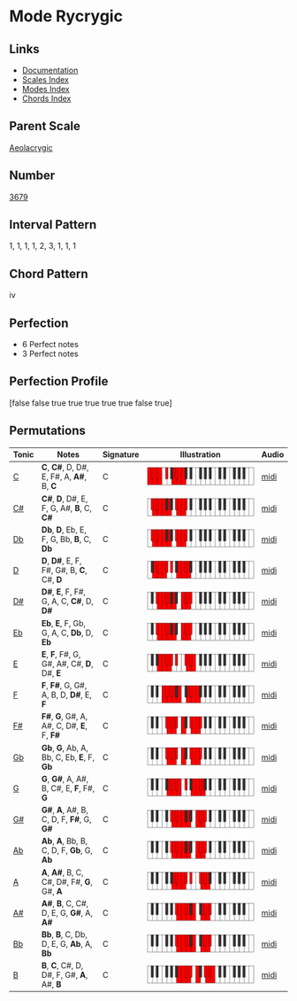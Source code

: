 # Mode Rycrygic

## Links

- [Documentation](README.md)
- [Scales Index](Scales.md)
- [Modes Index](Modes.md)
- [Chords Index](Chords.md)

## Parent Scale

[Aeolacrygic](ScaleAeolacrygic.md)

## Number

[3679](https://ianring.com/musictheory/scales/3679)

## Interval Pattern

1, 1, 1, 1, 2, 3, 1, 1, 1

## Chord Pattern

iv

## Perfection

- 6 Perfect notes
- 3 Perfect notes

## Perfection Profile

[false false true true true true true false true]

## Permutations

| Tonic | Notes | Signature | Illustration | Audio |
|-------|-------|-----------|--------------|-------|
| [C](ModeCNaturalRycrygic.md) | **C**, **C#**, D, D#, E, F#, A, **A#**, B, **C** | C | ![CNaturalRycrygic](ModeCNaturalRycrygic.png) | [midi](https://github.com/edipermadi/music/blob/main/docs/ModeCNaturalRycrygic.mid?raw=true) |
| [C#](ModeCSharpRycrygic.md) | **C#**, **D**, D#, E, F, G, A#, **B**, C, **C#** | C | ![CSharpRycrygic](ModeCSharpRycrygic.png) | [midi](https://github.com/edipermadi/music/blob/main/docs/ModeCSharpRycrygic.mid?raw=true) |
| [Db](ModeDFlatRycrygic.md) | **Db**, **D**, Eb, E, F, G, Bb, **B**, C, **Db** | C | ![DFlatRycrygic](ModeDFlatRycrygic.png) | [midi](https://github.com/edipermadi/music/blob/main/docs/ModeDFlatRycrygic.mid?raw=true) |
| [D](ModeDNaturalRycrygic.md) | **D**, **D#**, E, F, F#, G#, B, **C**, C#, **D** | C | ![DNaturalRycrygic](ModeDNaturalRycrygic.png) | [midi](https://github.com/edipermadi/music/blob/main/docs/ModeDNaturalRycrygic.mid?raw=true) |
| [D#](ModeDSharpRycrygic.md) | **D#**, **E**, F, F#, G, A, C, **C#**, D, **D#** | C | ![DSharpRycrygic](ModeDSharpRycrygic.png) | [midi](https://github.com/edipermadi/music/blob/main/docs/ModeDSharpRycrygic.mid?raw=true) |
| [Eb](ModeEFlatRycrygic.md) | **Eb**, **E**, F, Gb, G, A, C, **Db**, D, **Eb** | C | ![EFlatRycrygic](ModeEFlatRycrygic.png) | [midi](https://github.com/edipermadi/music/blob/main/docs/ModeEFlatRycrygic.mid?raw=true) |
| [E](ModeENaturalRycrygic.md) | **E**, **F**, F#, G, G#, A#, C#, **D**, D#, **E** | C | ![ENaturalRycrygic](ModeENaturalRycrygic.png) | [midi](https://github.com/edipermadi/music/blob/main/docs/ModeENaturalRycrygic.mid?raw=true) |
| [F](ModeFNaturalRycrygic.md) | **F**, **F#**, G, G#, A, B, D, **D#**, E, **F** | C | ![FNaturalRycrygic](ModeFNaturalRycrygic.png) | [midi](https://github.com/edipermadi/music/blob/main/docs/ModeFNaturalRycrygic.mid?raw=true) |
| [F#](ModeFSharpRycrygic.md) | **F#**, **G**, G#, A, A#, C, D#, **E**, F, **F#** | C | ![FSharpRycrygic](ModeFSharpRycrygic.png) | [midi](https://github.com/edipermadi/music/blob/main/docs/ModeFSharpRycrygic.mid?raw=true) |
| [Gb](ModeGFlatRycrygic.md) | **Gb**, **G**, Ab, A, Bb, C, Eb, **E**, F, **Gb** | C | ![GFlatRycrygic](ModeGFlatRycrygic.png) | [midi](https://github.com/edipermadi/music/blob/main/docs/ModeGFlatRycrygic.mid?raw=true) |
| [G](ModeGNaturalRycrygic.md) | **G**, **G#**, A, A#, B, C#, E, **F**, F#, **G** | C | ![GNaturalRycrygic](ModeGNaturalRycrygic.png) | [midi](https://github.com/edipermadi/music/blob/main/docs/ModeGNaturalRycrygic.mid?raw=true) |
| [G#](ModeGSharpRycrygic.md) | **G#**, **A**, A#, B, C, D, F, **F#**, G, **G#** | C | ![GSharpRycrygic](ModeGSharpRycrygic.png) | [midi](https://github.com/edipermadi/music/blob/main/docs/ModeGSharpRycrygic.mid?raw=true) |
| [Ab](ModeAFlatRycrygic.md) | **Ab**, **A**, Bb, B, C, D, F, **Gb**, G, **Ab** | C | ![AFlatRycrygic](ModeAFlatRycrygic.png) | [midi](https://github.com/edipermadi/music/blob/main/docs/ModeAFlatRycrygic.mid?raw=true) |
| [A](ModeANaturalRycrygic.md) | **A**, **A#**, B, C, C#, D#, F#, **G**, G#, **A** | C | ![ANaturalRycrygic](ModeANaturalRycrygic.png) | [midi](https://github.com/edipermadi/music/blob/main/docs/ModeANaturalRycrygic.mid?raw=true) |
| [A#](ModeASharpRycrygic.md) | **A#**, **B**, C, C#, D, E, G, **G#**, A, **A#** | C | ![ASharpRycrygic](ModeASharpRycrygic.png) | [midi](https://github.com/edipermadi/music/blob/main/docs/ModeASharpRycrygic.mid?raw=true) |
| [Bb](ModeBFlatRycrygic.md) | **Bb**, **B**, C, Db, D, E, G, **Ab**, A, **Bb** | C | ![BFlatRycrygic](ModeBFlatRycrygic.png) | [midi](https://github.com/edipermadi/music/blob/main/docs/ModeBFlatRycrygic.mid?raw=true) |
| [B](ModeBNaturalRycrygic.md) | **B**, **C**, C#, D, D#, F, G#, **A**, A#, **B** | C | ![BNaturalRycrygic](ModeBNaturalRycrygic.png) | [midi](https://github.com/edipermadi/music/blob/main/docs/ModeBNaturalRycrygic.mid?raw=true) |

